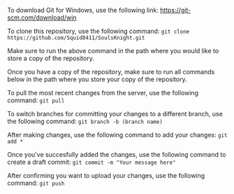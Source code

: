 To download Git for Windows, use the following link: https://git-scm.com/download/win

To clone this repository, use the following command: `git clone https://github.com/Squid8411/SoulsKnight.git`

Make sure to run the above command in the path where you would like to store a copy of the repository.

Once you have a copy of the repository, make sure to run all commands below in the path where you store your copy of the repository.

To pull the most recent changes from the server, use the following command: `git pull`

To switch branches for committing your changes to a different branch, use the following command: `git branch -b (branch name)`

After making changes, use the following command to add your changes: `git add *`

Once you've succesfully added the changes, use the following command to create a draft commit: `git commit -m "Your message here"`

After confirming you want to upload your changes, use the following command: `git push`
